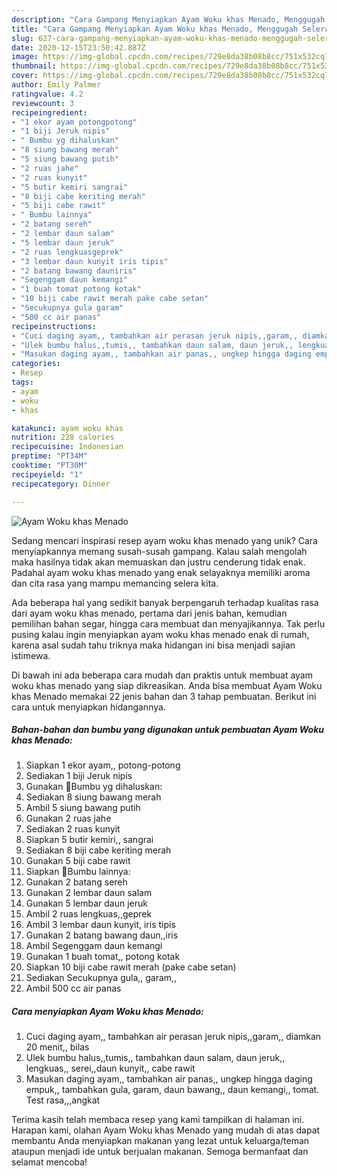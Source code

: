 ```yaml
---
description: "Cara Gampang Menyiapkan Ayam Woku khas Menado, Menggugah Selera"
title: "Cara Gampang Menyiapkan Ayam Woku khas Menado, Menggugah Selera"
slug: 627-cara-gampang-menyiapkan-ayam-woku-khas-menado-menggugah-selera
date: 2020-12-15T23:50:42.887Z
image: https://img-global.cpcdn.com/recipes/729e8da38b08b8cc/751x532cq70/ayam-woku-khas-menado-foto-resep-utama.jpg
thumbnail: https://img-global.cpcdn.com/recipes/729e8da38b08b8cc/751x532cq70/ayam-woku-khas-menado-foto-resep-utama.jpg
cover: https://img-global.cpcdn.com/recipes/729e8da38b08b8cc/751x532cq70/ayam-woku-khas-menado-foto-resep-utama.jpg
author: Emily Palmer
ratingvalue: 4.2
reviewcount: 3
recipeingredient:
- "1 ekor ayam potongpotong"
- "1 biji Jeruk nipis"
- " Bumbu yg dihaluskan"
- "8 siung bawang merah"
- "5 siung bawang putih"
- "2 ruas jahe"
- "2 ruas kunyit"
- "5 butir kemiri sangrai"
- "8 biji cabe keriting merah"
- "5 biji cabe rawit"
- " Bumbu lainnya"
- "2 batang sereh"
- "2 lembar daun salam"
- "5 lembar daun jeruk"
- "2 ruas lengkuasgeprek"
- "3 lembar daun kunyit iris tipis"
- "2 batang bawang dauniris"
- "Segenggam daun kemangi"
- "1 buah tomat potong kotak"
- "10 biji cabe rawit merah pake cabe setan"
- "Secukupnya gula garam"
- "500 cc air panas"
recipeinstructions:
- "Cuci daging ayam,, tambahkan air perasan jeruk nipis,,garam,, diamkan 20 menit,, bilas"
- "Ulek bumbu halus,,tumis,, tambahkan daun salam, daun jeruk,, lengkuas,, serei,,daun kunyit,, cabe rawit"
- "Masukan daging ayam,, tambahkan air panas,, ungkep hingga daging empuk,, tambahkan gula, garam, daun bawang,, daun kemangi,, tomat. Test rasa,,,angkat"
categories:
- Resep
tags:
- ayam
- woku
- khas

katakunci: ayam woku khas 
nutrition: 228 calories
recipecuisine: Indonesian
preptime: "PT34M"
cooktime: "PT30M"
recipeyield: "1"
recipecategory: Dinner

---
```



![Ayam Woku khas Menado](https://img-global.cpcdn.com/recipes/729e8da38b08b8cc/751x532cq70/ayam-woku-khas-menado-foto-resep-utama.jpg)

Sedang mencari inspirasi resep ayam woku khas menado yang unik? Cara menyiapkannya memang susah-susah gampang. Kalau salah mengolah maka hasilnya tidak akan memuaskan dan justru cenderung tidak enak. Padahal ayam woku khas menado yang enak selayaknya memiliki aroma dan cita rasa yang mampu memancing selera kita.

Ada beberapa hal yang sedikit banyak berpengaruh terhadap kualitas rasa dari ayam woku khas menado, pertama dari jenis bahan, kemudian pemilihan bahan segar, hingga cara membuat dan menyajikannya. Tak perlu pusing kalau ingin menyiapkan ayam woku khas menado enak di rumah, karena asal sudah tahu triknya maka hidangan ini bisa menjadi sajian istimewa.




Di bawah ini ada beberapa cara mudah dan praktis untuk membuat ayam woku khas menado yang siap dikreasikan. Anda bisa membuat Ayam Woku khas Menado memakai 22 jenis bahan dan 3 tahap pembuatan. Berikut ini cara untuk menyiapkan hidangannya.

<!--inarticleads1-->

##### Bahan-bahan dan bumbu yang digunakan untuk pembuatan Ayam Woku khas Menado:

1. Siapkan 1 ekor ayam,, potong-potong
1. Sediakan 1 biji Jeruk nipis
1. Gunakan  🐣Bumbu yg dihaluskan:
1. Sediakan 8 siung bawang merah
1. Ambil 5 siung bawang putih
1. Gunakan 2 ruas jahe
1. Sediakan 2 ruas kunyit
1. Siapkan 5 butir kemiri,, sangrai
1. Sediakan 8 biji cabe keriting merah
1. Gunakan 5 biji cabe rawit
1. Siapkan  🐣Bumbu lainnya:
1. Gunakan 2 batang sereh
1. Gunakan 2 lembar daun salam
1. Gunakan 5 lembar daun jeruk
1. Ambil 2 ruas lengkuas,,geprek
1. Ambil 3 lembar daun kunyit, iris tipis
1. Gunakan 2 batang bawang daun,,iris
1. Ambil Segenggam daun kemangi
1. Gunakan 1 buah tomat,, potong kotak
1. Siapkan 10 biji cabe rawit merah (pake cabe setan)
1. Sediakan Secukupnya gula,, garam,,
1. Ambil 500 cc air panas




<!--inarticleads2-->

##### Cara menyiapkan Ayam Woku khas Menado:

1. Cuci daging ayam,, tambahkan air perasan jeruk nipis,,garam,, diamkan 20 menit,, bilas
1. Ulek bumbu halus,,tumis,, tambahkan daun salam, daun jeruk,, lengkuas,, serei,,daun kunyit,, cabe rawit
1. Masukan daging ayam,, tambahkan air panas,, ungkep hingga daging empuk,, tambahkan gula, garam, daun bawang,, daun kemangi,, tomat. Test rasa,,,angkat




Terima kasih telah membaca resep yang kami tampilkan di halaman ini. Harapan kami, olahan Ayam Woku khas Menado yang mudah di atas dapat membantu Anda menyiapkan makanan yang lezat untuk keluarga/teman ataupun menjadi ide untuk berjualan makanan. Semoga bermanfaat dan selamat mencoba!
